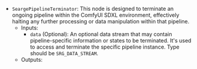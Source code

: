 - `SeargePipelineTerminator`: This node is designed to terminate an ongoing pipeline within the ComfyUI SDXL environment, effectively halting any further processing or data manipulation within that pipeline.
    - Inputs:
        - `data` (Optional): An optional data stream that may contain pipeline-specific information or states to be terminated. It's used to access and terminate the specific pipeline instance. Type should be `SRG_DATA_STREAM`.
    - Outputs:
